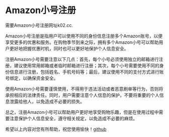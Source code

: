 # Amazon小号注册

需要Amazon小号注册网址k02.cc.

Amazon小号注册是指用户可以使用不同的身份信息注册多个Amazon账号，以便享受更多的优惠和服务。在购物季节到来之际，拥有多个Amazon小号可以帮助用户更好地把握优惠时机，同时也可以更好地保护个人信息安全。

注册Amazon小号需要注意以下几点：首先，每个小号必须使用独立的邮箱进行注册，建议使用常用邮箱或者临时邮箱进行注册；其次，每个小号需要使用不同的身份信息进行注册，包括姓名、手机号码等；最后，建议使用不同的支付方式进行账号绑定，以确保资金安全。

使用Amazon小号需要谨慎使用，不得用于违法活动或者恶意刷单等行为，否则将承担相应的法律责任。同时，用户需要注意个人信息的保护，不要将重要的个人信息泄露给他人，以免造成不必要的损失。

总之，注册Amazon小号可以帮助用户更好地享受购物乐趣，但是在使用过程中需要注意保护个人信息安全，遵守相关规定，以免造成不必要的麻烦。

希望以上内容对您有所帮助，祝您使用愉快！[github](https://github.com)